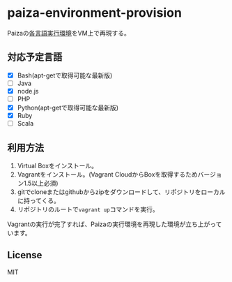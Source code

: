 # paiza-environment-provision
Paizaの[各言語実行環境](http://paiza.jp/guide/language)をVM上で再現する。

## 対応予定言語
- [x] Bash(apt-getで取得可能な最新版)
- [ ] Java
- [x] node.js
- [ ] PHP
- [x] Python(apt-getで取得可能な最新版)
- [x] Ruby
- [ ] Scala

## 利用方法
1. Virtual Boxをインストール。
2. Vagrantをインストール。(Vagrant CloudからBoxを取得するためバージョン1.5以上必須)
3. gitでcloneまたはgithubからzipをダウンロードして、リポジトリをローカルに持ってくる。
4. リポジトリのルートで`vagrant up`コマンドを実行。

Vagrantの実行が完了すれば、Paizaの実行環境を再現した環境が立ち上がっています。  

## License
MIT
